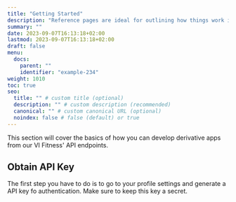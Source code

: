 ```yaml
---
title: "Getting Started"
description: "Reference pages are ideal for outlining how things work in terse and clear terms."
summary: ""
date: 2023-09-07T16:13:18+02:00
lastmod: 2023-09-07T16:13:18+02:00
draft: false
menu:
  docs:
    parent: ""
    identifier: "example-234"
weight: 1010
toc: true
seo:
  title: "" # custom title (optional)
  description: "" # custom description (recommended)
  canonical: "" # custom canonical URL (optional)
  noindex: false # false (default) or true
---
```


This section will cover the basics of how you can develop derivative apps from our VI Fitness' API endpoints.

## Obtain API Key

The first step you have to do is to go to your profile settings and generate a API key fo authentication. Make sure to keep this key a secret.
